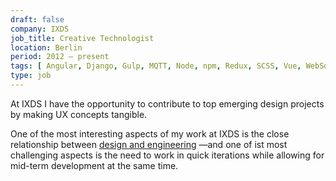 ```yaml
---
draft: false
company: IXDS
job_title: Creative Technologist
location: Berlin
period: 2012 — present
tags: [ Angular, Django, Gulp, MQTT, Node, npm, Redux, SCSS, Vue, WebSockets ]
type: job
---
```


At IXDS I have the opportunity to contribute to top emerging design projects by making UX concepts tangible.

One of the most interesting aspects of my work at IXDS is the close relationship between [design and engineering](design-and-development) —and one of ist most challenging aspects is the need to work in quick iterations while allowing for mid-term development at the same time.
